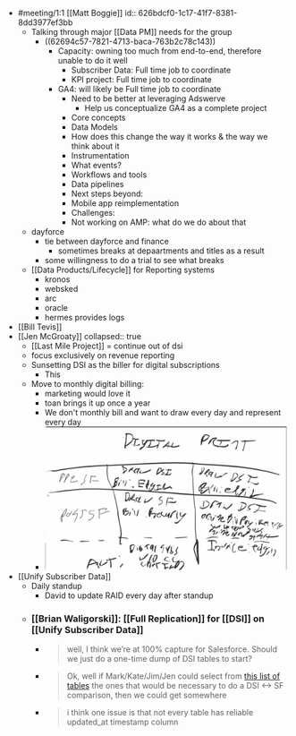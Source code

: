 - #meeting/1:1 [[Matt Boggie]]
  id:: 626bdcf0-1c17-41f7-8381-8dd3977ef3bb
	- Talking through major [[Data PM]] needs for the group
		- ((62694c57-7821-4713-baca-763b2c78c143))
			- Capacity: owning too much from end-to-end, therefore unable to do it well
				- Subscriber Data: Full time job to coordinate
				- KPI project: Full time job to coordinate
			- GA4: will likely be Full time job to coordinate
				- Need to be better at leveraging Adswerve
					- Help us conceptualize GA4 as a complete project
				- Core concepts
				- Data Models
				- How does this change the way it works  & the way we think about it
				- Instrumentation
				- What events?
				- Workflows and tools
				- Data pipelines
				- Next steps beyond:
				- Mobile app reimplementation
				- Challenges:
				- Not working on AMP: what do we do about that
	- dayforce
		- tie between dayforce and finance
			- sometimes breaks at depaartments and titles as a result
		- some willingness to do a trial to see what breaks
	- [[Data Products/Lifecycle]] for Reporting systems
		- kronos
		- websked
		- arc
		- oracle
		- hermes provides logs
- [[Bill Tevis]]
- [[Jen McGroaty]]
  collapsed:: true
	- [[Last Mile Project]] = continue out of dsi
	- focus exclusively on revenue reporting
	- Sunsetting DSI as the biller for digital subscriptions
		- This
	- Move to monthly digital billing:
		- marketing would love it
		- toan brings it up once a year
		- We don't monthly bill and want to draw every day and represent every day
		- ![image.png](../assets/image_1651174262065_0.png)
- [[Unify Subscriber Data]]
	- Daily standup
		- David to update RAID every day after standup
	- ### [[Brian Waligorski]]: [[Full Replication]] for [[DSI]] on [[Unify Subscriber Data]]
		- >well, I think we’re at 100% capture for Salesforce. Should we just do a one-time dump of DSI tables to start?
		- > Ok, well if Mark/Kate/Jim/Jen could select from [this list of tables](https://inquirer.atlassian.net/wiki/spaces/DATAINSIGHTS/pages/1881538592/Overview+of+DSI+-+BigQuery+Informatica+Jobs) the ones that would be necessary to do a DSI <-> SF comparison, then we could get somewhere
		- > i think one issue is that not every table has reliable updated_at timestamp column